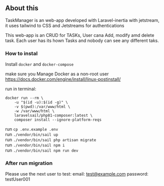 ## About this

TaskManager is an web-app developed with Laravel-inertia with jetstream, it uses tailwind to CSS and Jetstreams for authentications

This web-app is an CRUD for TASKs, User cana Add, modify amd delete task. Each user has its hown Tasks and nobody can see any different taks.

### How to instal

Install `docker` and `docker-compose`

make sure you Manage Docker as a non-root user
https://docs.docker.com/engine/install/linux-postinstall/

run in terminal: 

    docker run --rm \
        -u "$(id -u):$(id -g)" \
        -v $(pwd):/var/www/html \
        -w /var/www/html \
        laravelsail/php81-composer:latest \
        composer install --ignore-platform-reqs

run `cp .env.example .env` <br/>
run `./vendor/bin/sail up` <br/>
run `./vendor/bin/sail php artisan migrate` <br/>
run `./vendor/bin/sail npm i` <br/>
run `./vendor/bin/sail npm run dev` <br/>


### After run migration

Please use the next user to test:
    email:    test@example.com
    password: testUser001

